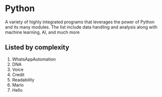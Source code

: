 # Python
 A variety of highly integrated programs that leverages the power of Python and its many modules. The list include data handling and analysis along with machine learning, AI, and much more

## Listed by complexity

1. WhatsAppAutomation
1. DNA
1. Voice
1. Credit
1. Readability
1. Mario
1. Hello